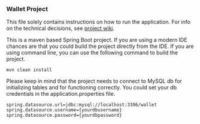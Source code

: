 ### Wallet Project
This file solely contains instructions on how to run the application.
For info on the technical decisions, see  [project wiki](/project-wiki.md).

This is a maven based Spring Boot project. If you are using a modern IDE chances are that you could build the project directly from the IDE. If you are using command line, you can use the following command to build the project.

    mvn clean install 

Please keep in mind that the project needs to connect to MySQL db for initializing tables and for functioning correctly.
You could set your db credentials in the application.properties file.

    spring.datasource.url=jdbc:mysql://localhost:3306/wallet
    spring.datasource.username={yourdbusername}
    spring.datasource.password={yourdbpassword}